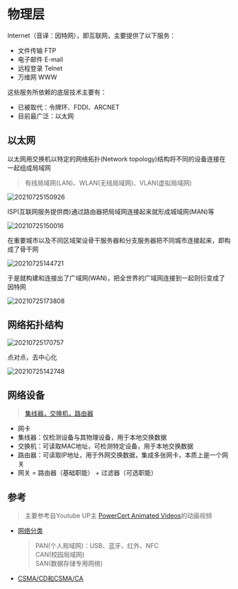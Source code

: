 # 物理层

Internet（音译：因特网），即互联网，主要提供了以下服务：

- 文件传输 FTP
- 电子邮件 E-mail
- 远程登录 Telnet
- 万维网 WWW

这些服务所依赖的底层技术主要有：

- 已被取代：令牌环、FDDI、ARCNET
- 目前最广泛：以太网

## 以太网

以太网用交换机以特定的网络拓扑(Network topology)结构将不同的设备连接在一起组成局域网

> 有线局域网(LAN)、WLAN(无线局域网)、VLAN(虚拟局域网)

![20210725150926](http://image.zuoright.com/20210725150926.png)

ISP(互联网服务提供商)通过路由器把局域网连接起来就形成城域网(MAN)等

![20210725150016](http://image.zuoright.com/20210725150016.png)

在重要城市以及不同区域架设骨干服务器和分支服务器把不同城市连接起来，即构成了骨干网

![20210725144721](http://image.zuoright.com/20210725144721.png)

于是就构建和连接出了广域网(WAN)，把全世界的广域网连接到一起则衍变成了因特网

![20210725173808](http://image.zuoright.com/20210725173808.png)

## 网络拓扑结构

![20210725170757](http://image.zuoright.com/20210725170757.png)

点对点，去中心化

![20210725142748](http://image.zuoright.com/20210725142748.png)

## 网络设备

> [集线器，交换机，路由器](https://www.bilibili.com/video/BV1yt411d7Rd)

- 网卡
- 集线器：仅检测设备与其物理设备，用于本地交换数据  
- 交换机：可读取MAC地址，可检测特定设备，用于本地交换数据  
- 路由器：可读取IP地址，用于外网交换数据，集成多张网卡，本质上是一个网关
- 网关 = 路由器（基础职能） + 过滤器（可选职能）

## 参考

> 主要参考自Youtube UP主 [PowerCert Animated Videos](https://www.youtube.com/c/PowerCertAnimatedVideos/featured)的动画视频

- [网络分类](https://www.bilibili.com/video/BV1Lb411C7Hf)
  > PAN(个人局域网)：USB、蓝牙、红外、NFC  
  > CAN(校园局域网)  
  > SAN(数据存储专用网络)
- [CSMA/CD和CSMA/CA](https://www.bilibili.com/video/BV1gb411C7HX)
